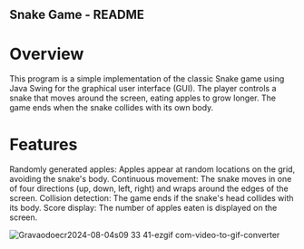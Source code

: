 ## Snake Game - README

# Overview

This program is a simple implementation of the classic Snake game using Java Swing for the graphical user interface (GUI). The player controls a snake that moves around the screen, eating apples to grow longer. The game ends when the snake collides with its own body.

# Features

Randomly generated apples: Apples appear at random locations on the grid, avoiding the snake's body.
Continuous movement: The snake moves in one of four directions (up, down, left, right) and wraps around the edges of the screen.
Collision detection: The game ends if the snake's head collides with its body.
Score display: The number of apples eaten is displayed on the screen.



![Gravaodoecr2024-08-04s09 33 41-ezgif com-video-to-gif-converter](https://github.com/user-attachments/assets/38a74b03-d6ca-429c-9fe0-d801ccd0fad9)
